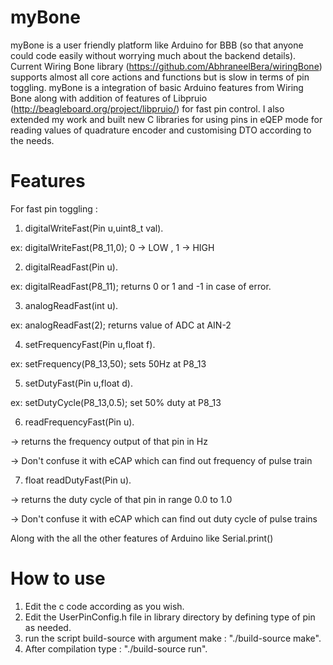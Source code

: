 # myBone
myBone is a user friendly platform like Arduino for BBB (so that anyone could code easily without worrying much about the backend details).
Current Wiring Bone library (https://github.com/AbhraneelBera/wiringBone) supports almost all core actions and functions but is slow in terms of pin toggling. myBone is a  integration of basic Arduino features from Wiring Bone along with addition of features of Libpruio (http://beagleboard.org/project/libpruio/) for fast pin control. I also extended my work and built new C libraries for using pins in eQEP mode for reading values of quadrature encoder and customising DTO according to the needs. 

# Features
For fast pin toggling : 
1) digitalWriteFast(Pin u,uint8_t val).

ex: digitalWriteFast(P8_11,0); 0 -> LOW , 1 -> HIGH

2) digitalReadFast(Pin u).

ex: digitalReadFast(P8_11); returns 0 or 1 and -1 in case of error.

3) analogReadFast(int u).

ex: analogReadFast(2); returns value of ADC at AIN-2

4) setFrequencyFast(Pin u,float f).

ex: setFrequency(P8_13,50); sets 50Hz at P8_13 

5) setDutyFast(Pin u,float d).

ex: setDutyCycle(P8_13,0.5); set 50% duty at P8_13 

6) readFrequencyFast(Pin u).

-> returns the frequency output of that pin in Hz

-> Don't confuse it with eCAP which can find out frequency of pulse train

7) float readDutyFast(Pin u).

-> returns the duty cycle of that pin in range 0.0 to 1.0

-> Don't confuse it with eCAP which can find out duty cycle of pulse trains

Along with the all the other features of Arduino like Serial.print()

# How to use
1) Edit the c code according as you wish.
2) Edit the UserPinConfig.h file in library directory by defining type of pin as needed.
3) run the script build-source with argument make : "./build-source make".
4) After compilation type : "./build-source run".
